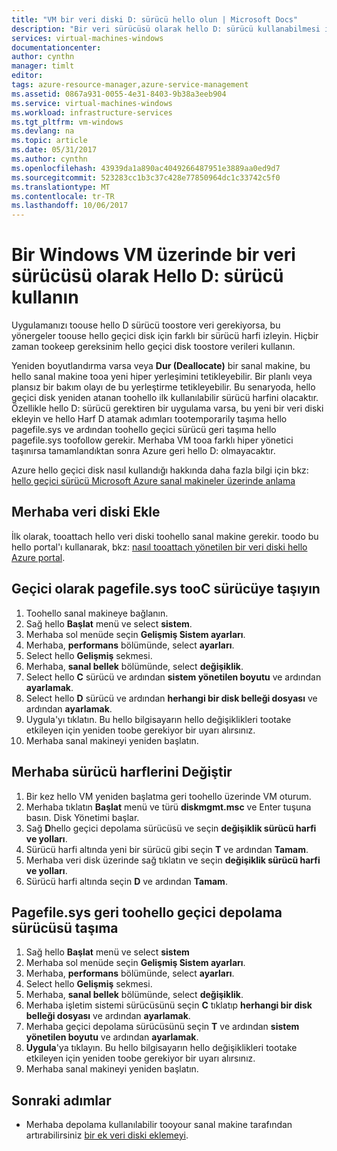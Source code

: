 ```yaml
---
title: "VM bir veri diski D: sürücü hello olun | Microsoft Docs"
description: "Bir veri sürücüsü olarak hello D: sürücü kullanabilmesi için bir Windows VM nasıl toochange sürücü harfleri açıklar."
services: virtual-machines-windows
documentationcenter: 
author: cynthn
manager: timlt
editor: 
tags: azure-resource-manager,azure-service-management
ms.assetid: 0867a931-0055-4e31-8403-9b38a3eeb904
ms.service: virtual-machines-windows
ms.workload: infrastructure-services
ms.tgt_pltfrm: vm-windows
ms.devlang: na
ms.topic: article
ms.date: 05/31/2017
ms.author: cynthn
ms.openlocfilehash: 43939da1a890ac4049266487951e3889aa0ed9d7
ms.sourcegitcommit: 523283cc1b3c37c428e77850964dc1c33742c5f0
ms.translationtype: MT
ms.contentlocale: tr-TR
ms.lasthandoff: 10/06/2017
---
```

# <a name="use-hello-d-drive-as-a-data-drive-on-a-windows-vm"></a>Bir Windows VM üzerinde bir veri sürücüsü olarak Hello D: sürücü kullanın
Uygulamanızı toouse hello D sürücü toostore veri gerekiyorsa, bu yönergeler toouse hello geçici disk için farklı bir sürücü harfi izleyin. Hiçbir zaman tookeep gereksinim hello geçici disk toostore verileri kullanın.

Yeniden boyutlandırma varsa veya **Dur (Deallocate)** bir sanal makine, bu hello sanal makine tooa yeni hiper yerleşimini tetikleyebilir. Bir planlı veya plansız bir bakım olayı de bu yerleştirme tetikleyebilir. Bu senaryoda, hello geçici disk yeniden atanan toohello ilk kullanılabilir sürücü harfini olacaktır. Özellikle hello D: sürücü gerektiren bir uygulama varsa, bu yeni bir veri diski ekleyin ve hello Harf D atamak adımları tootemporarily taşıma hello pagefile.sys ve ardından toohello geçici sürücü geri taşıma hello pagefile.sys toofollow gerekir. Merhaba VM tooa farklı hiper yönetici taşınırsa tamamlandıktan sonra Azure geri hello D: olmayacaktır.

Azure hello geçici disk nasıl kullandığı hakkında daha fazla bilgi için bkz: [hello geçici sürücü Microsoft Azure sanal makineler üzerinde anlama](https://blogs.msdn.microsoft.com/mast/2013/12/06/understanding-the-temporary-drive-on-windows-azure-virtual-machines/)

## <a name="attach-hello-data-disk"></a>Merhaba veri diski Ekle
İlk olarak, tooattach hello veri diski toohello sanal makine gerekir. toodo bu hello portal'ı kullanarak, bkz: [nasıl tooattach yönetilen bir veri diski hello Azure portal](attach-managed-disk-portal.md).

## <a name="temporarily-move-pagefilesys-tooc-drive"></a>Geçici olarak pagefile.sys tooC sürücüye taşıyın
1. Toohello sanal makineye bağlanın. 
2. Sağ hello **Başlat** menü ve select **sistem**.
3. Merhaba sol menüde seçin **Gelişmiş Sistem ayarları**.
4. Merhaba, **performans** bölümünde, select **ayarları**.
5. Select hello **Gelişmiş** sekmesi.
6. Merhaba, **sanal bellek** bölümünde, select **değişiklik**.
7. Select hello **C** sürücü ve ardından **sistem yönetilen boyutu** ve ardından **ayarlamak**.
8. Select hello **D** sürücü ve ardından **herhangi bir disk belleği dosyası** ve ardından **ayarlamak**.
9. Uygula'yı tıklatın. Bu hello bilgisayarın hello değişiklikleri tootake etkileyen için yeniden toobe gerekiyor bir uyarı alırsınız.
10. Merhaba sanal makineyi yeniden başlatın.

## <a name="change-hello-drive-letters"></a>Merhaba sürücü harflerini Değiştir
1. Bir kez hello VM yeniden başlatma geri toohello üzerinde VM oturum.
2. Merhaba tıklatın **Başlat** menü ve türü **diskmgmt.msc** ve Enter tuşuna basın. Disk Yönetimi başlar.
3. Sağ **D**hello geçici depolama sürücüsü ve seçin **değişiklik sürücü harfi ve yolları**.
4. Sürücü harfi altında yeni bir sürücü gibi seçin **T** ve ardından **Tamam**. 
5. Merhaba veri disk üzerinde sağ tıklatın ve seçin **değişiklik sürücü harfi ve yolları**.
6. Sürücü harfi altında seçin **D** ve ardından **Tamam**. 

## <a name="move-pagefilesys-back-toohello-temporary-storage-drive"></a>Pagefile.sys geri toohello geçici depolama sürücüsü taşıma
1. Sağ hello **Başlat** menü ve select **sistem**
2. Merhaba sol menüde seçin **Gelişmiş Sistem ayarları**.
3. Merhaba, **performans** bölümünde, select **ayarları**.
4. Select hello **Gelişmiş** sekmesi.
5. Merhaba, **sanal bellek** bölümünde, select **değişiklik**.
6. Merhaba işletim sistemi sürücüsünü seçin **C** tıklatıp **herhangi bir disk belleği dosyası** ve ardından **ayarlamak**.
7. Merhaba geçici depolama sürücüsünü seçin **T** ve ardından **sistem yönetilen boyutu** ve ardından **ayarlamak**.
8. **Uygula**'ya tıklayın. Bu hello bilgisayarın hello değişiklikleri tootake etkileyen için yeniden toobe gerekiyor bir uyarı alırsınız.
9. Merhaba sanal makineyi yeniden başlatın.

## <a name="next-steps"></a>Sonraki adımlar
* Merhaba depolama kullanılabilir tooyour sanal makine tarafından artırabilirsiniz [bir ek veri diski eklemeyi](attach-managed-disk-portal.md).

